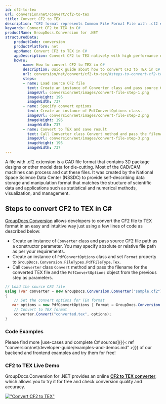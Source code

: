 ```yaml
---
id: cf2-to-tex
url: conversion/net/convert/cf2-to-tex
title: Convert CF2 to TEX
description: "CF2 format represents Common File Format File with .cf2 extension. Learn how to convert CF2 to TEX file programmatically in C# language using GroupDocs.Conversion for .NET library."
keywords: Convert CF2 to TEX in C#
productName: GroupDocs.Conversion for .NET
structuredData:
    productCode: conversion
    productPlatform: net
    appName: Convert CF2 to TEX in C#
    appDescription: Convert CF2 to TEX natively with high performance using C# language and server side GroupDocs.Conversion for .NET APIs, without the use of any software like Microsoft or Open Office.
    howTo:
        name: How to convert CF2 to TEX in C# 
        description: Quick guide about how to convert CF2 to TEX in C# with high performance and accuracy.
        url: conversion/net/convert/cf2-to-tex/#steps-to-convert-cf2-to-tex-in-c
        steps:
        - name: Load source CF2 file 
          text: Create an instance of Converter class and pass source CF2 file path as a constructor parameter. You may specify absolute or relative file path as per your requirements. 
          imageUrl: conversion/net/images/convert-file-step-1.png
          imageHeight: 196
          imageWidth: 737
        - name: Specify convert options 
          text: Create an instance of PdfConvertOptions class.
          imageUrl: conversion/net/images/convert-file-step-2.png
          imageHeight: 196
          imageWidth: 737
        - name: Convert to TEX and save result 
          text: Call Converter class Convert method and pass the filename for the converted HTML file and the PdfConvertOptions object from the previous step as parameters.
          imageUrl: conversion/net/images/convert-file-step-3.png
          imageHeight: 196
          imageWidth: 737
---
```


A file with .cf2 extension is a CAD file format that contains 3D package designs or other model data for die-cutting. Most of the CAD/CAM machines can process and cut these files. It was created by the National Space Science Data Center (NSSDC) to provide self-describing data storage and manipulation format that matches the structure of scientific data and applications such as statistical and numerical methods, visualization, and management. 

## Steps to convert CF2 to TEX in C#

[GroupDocs.Conversion](https://products.groupdocs.com/conversion/net) allows developers to convert the CF2 file to TEX format in an easy and intuitive way just using a few lines of code as described below:

* Create an instance of `Converter` class and pass source CF2 file path as a constructor parameter. You may specify absolute or relative file path as per your requirements. 
* Create an instance of `PdfConvertOptions` class and set `Format` property to `GroupDocs.Conversion.FileTypes.PdfFileType.Tex`.
* Call `Converter` class `Convert` method and pass the filename for the converted TEX file and the `PdfConvertOptions` object from the previous step as parameters.

```csharp
// Load the source CF2 file
using (var converter = new GroupDocs.Conversion.Converter("sample.cf2"))
{
    // Set the convert options for TEX format
   var options = new PdfConvertOptions { Format = GroupDocs.Conversion.FileTypes.PdfFileType.Tex };
    // Convert to TEX format
    converter.Convert("converted.tex", options);
}
```

### Code Examples

Please find more [use-cases and complete C# sources]({{< ref "conversion/net/developer-guide/examples-and-demos.md" >}}) of our backend and frontend examples and try them for free!

### CF2 to TEX Live Demo

GroupDocs.Conversion for .NET provides an online [**CF2 to TEX converter**](https://products.groupdocs.app/conversion/cf2-to-tex), which allows you to try it for free and check conversion quality and accuracy.

[!["Convert CF2 to TEX"](conversion/net/images/convert-to-tex/convert-cf2-to-tex.png)](https://products.groupdocs.app/conversion/cf2-to-tex)